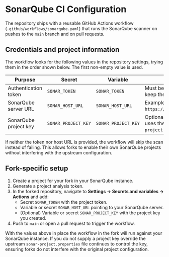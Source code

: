 # SonarQube CI Configuration

The repository ships with a reusable GitHub Actions workflow (`.github/workflows/sonarqube.yaml`) that
runs the SonarQube scanner on pushes to the `main` branch and on pull requests.

## Credentials and project information

The workflow looks for the following values in the repository settings, trying them in the order shown
below. The first non-empty value is used.

| Purpose | Secret | Variable | Notes |
| --- | --- | --- | --- |
| Authentication token | `SONAR_TOKEN` | `SONAR_TOKEN` | Must be defined as a secret to keep the token private. |
| SonarQube server URL | `SONAR_HOST_URL` | `SONAR_HOST_URL` | Example: `https://sonarqube.example.com`. |
| SonarQube project key | `SONAR_PROJECT_KEY` | `SONAR_PROJECT_KEY` | Optional. If omitted the scanner uses the key defined in `sonar-project.properties`. |

If neither the token nor host URL is provided, the workflow will skip the scan instead of failing. This
allows forks to enable their own SonarQube projects without interfering with the upstream configuration.

## Fork-specific setup

1. Create a project for your fork in your SonarQube instance.
2. Generate a project analysis token.
3. In the forked repository, navigate to **Settings → Secrets and variables → Actions** and add:
   - Secret `SONAR_TOKEN` with the project token.
   - Variable or secret `SONAR_HOST_URL` pointing to your SonarQube server.
   - (Optional) Variable or secret `SONAR_PROJECT_KEY` with the project key you created.
4. Push to `main` or open a pull request to trigger the workflow.

With the values above in place the workflow in the fork will run against your SonarQube instance. If you
do not supply a project key override the upstream `sonar-project.properties` file continues to control
the key, ensuring forks do not interfere with the original project configuration.
